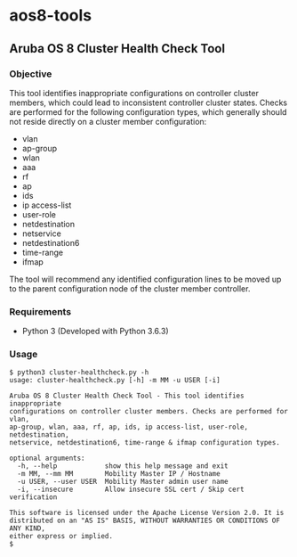 # aos8-tools
## Aruba OS 8 Cluster Health Check Tool
### Objective
This tool identifies inappropriate configurations on controller cluster members, which could lead to inconsistent controller cluster states. Checks are performed for the following configuration types, which generally should not reside directly on a cluster member configuration:
* vlan
* ap-group
* wlan
* aaa
* rf
* ap
* ids
* ip access-list
* user-role
* netdestination
* netservice
* netdestination6
* time-range
* ifmap 

The tool will recommend any identified configuration lines to be moved up to the parent configuration node of the cluster member controller.

### Requirements
* Python 3 (Developed with Python 3.6.3)

### Usage
```
$ python3 cluster-healthcheck.py -h
usage: cluster-healthcheck.py [-h] -m MM -u USER [-i]

Aruba OS 8 Cluster Health Check Tool - This tool identifies inappropriate
configurations on controller cluster members. Checks are performed for vlan,
ap-group, wlan, aaa, rf, ap, ids, ip access-list, user-role, netdestination,
netservice, netdestination6, time-range & ifmap configuration types.

optional arguments:
  -h, --help            show this help message and exit
  -m MM, --mm MM        Mobility Master IP / Hostname
  -u USER, --user USER  Mobility Master admin user name
  -i, --insecure        Allow insecure SSL cert / Skip cert verification

This software is licensed under the Apache License Version 2.0. It is
distributed on an "AS IS" BASIS, WITHOUT WARRANTIES OR CONDITIONS OF ANY KIND,
either express or implied.
$ 
```
